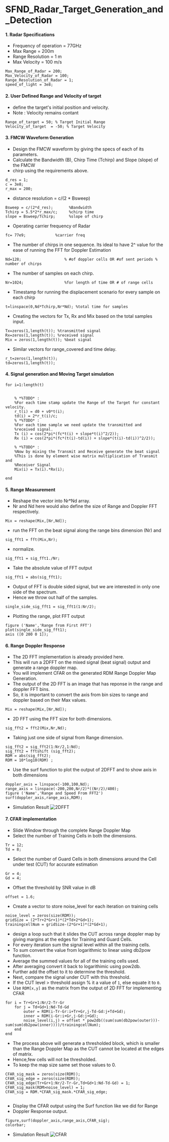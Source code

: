# SFND_Radar_Target_Generation_and_Detection
#### 1. Radar Specifications 
* Frequency of operation = 77GHz
* Max Range = 200m
* Range Resolution = 1 m
* Max Velocity = 100 m/s
```
Max_Range_of_Radar = 200; 
Max_Velocity_of_Radar = 100;
Range_Resolution_of_Radar = 1;
speed_of_light = 3e8;
```

#### 2. User Defined Range and Velocity of target

* define the target's initial position and velocity. 
* Note : Velocity remains contant
```
Range_of_target = 50; % Target Initial Range
Velocity_of_target  = -50; % Target Velocity
```

#### 3. FMCW Waveform Generation 
* Design the FMCW waveform by giving the specs of each of its parameters.
* Calculate the Bandwidth (B), Chirp Time (Tchirp) and Slope (slope) of the FMCW
* chirp using the requirements above.
```
d_res = 1;
c = 3e8;
r_max = 200;
```
* distance resolution = c/(2 * Bsweep)
```
Bsweep = c/(2*d_res);       %Bandwidth
Tchirp = 5.5*2*r_max/c;     %chirp time
slope = Bsweep/Tchirp;      %slope of chirp
```
* Operating carrier frequency of Radar 
```
fc= 77e9;             %carrier freq
```

* The number of chirps in one sequence. Its ideal to have 2^ value for the ease of running the FFT for Doppler Estimation
```. 
Nd=128;                   % #of doppler cells OR #of sent periods % number of chirps
```
* The number of samples on each chirp. 
```
Nr=1024;                  %for length of time OR # of range cells
```
*  Timestamp for running the displacement scenario for every sample on each chirp
```
t=linspace(0,Nd*Tchirp,Nr*Nd); %total time for samples
```

* Creating the vectors for Tx, Rx and Mix based on the total samples input.
```
Tx=zeros(1,length(t)); %transmitted signal
Rx=zeros(1,length(t)); %received signal
Mix = zeros(1,length(t)); %beat signal
```
* Similar vectors for range_covered and time delay.
```
r_t=zeros(1,length(t));
td=zeros(1,length(t));
```

#### 4. Signal generation and Moving Target simulation
```
for i=1:length(t)         
    
    
    % *%TODO* :
    %For each time stamp update the Range of the Target for constant velocity. 
    r_t(i) = d0 + v0*t(i);
    td(i) = 2*r_t(i)/c;
    % *%TODO* :
    %For each time sample we need update the transmitted and
    %received signal. 
    Tx (i) = cos(2*pi*(fc*t(i) + slope*t(i)^2/2));
    Rx (i) = cos(2*pi*(fc*(t(i)-td(i)) + slope*(t(i)-td(i))^2/2));
    
    % *%TODO* :
    %Now by mixing the Transmit and Receive generate the beat signal
    %This is done by element wise matrix multiplication of Transmit and
    %Receiver Signal
    Mix(i) = Tx(i).*Rx(i);
    
end
```

#### 5. Range Measurement

* Reshape the vector into Nr*Nd array. 
* Nr and Nd here would also define the size of Range and Doppler FFT respectively.
```
Mix = reshape(Mix,[Nr,Nd]);
```
* run the FFT on the beat signal along the range bins dimension (Nr) and
```
sig_fft1 = fft(Mix,Nr);  
```
* normalize.
```
sig_fft1 = sig_fft1./Nr;
```
* Take the absolute value of FFT output
```
sig_fft1 = abs(sig_fft1);  
```
* Output of FFT is double sided signal, but we are interested in only one side of the spectrum.
* Hence we throw out half of the samples.
```
single_side_sig_fft1 = sig_fft1(1:Nr/2);
```
* Plotting the range, plot FFT output 
```
figure ('Name','Range from First FFT')
plot(single_side_sig_fft1); 
axis ([0 200 0 1]);
```

#### 6. Range Doppler Response
* The 2D FFT implementation is already provided here. 
* This will run a 2DFFT on the mixed signal (beat signal) output and generate a range doppler map.
* You will implement CFAR on the generated RDM Range Doppler Map Generation.
* The output of the 2D FFT is an image that has reponse in the range and doppler FFT bins. 
* So, it is important to convert the axis from bin sizes to range and doppler based on their Max values.
```
Mix = reshape(Mix,[Nr,Nd]);
```
* 2D FFT using the FFT size for both dimensions.
```
sig_fft2 = fft2(Mix,Nr,Nd);
```
* Taking just one side of signal from Range dimension.
```
sig_fft2 = sig_fft2(1:Nr/2,1:Nd);
sig_fft2 = fftshift (sig_fft2);
RDM = abs(sig_fft2);
RDM = 10*log10(RDM) ;
```
* Use the surf function to plot the output of 2DFFT and to show axis in both dimensions
```
doppler_axis = linspace(-100,100,Nd);
range_axis = linspace(-200,200,Nr/2)*((Nr/2)/400);
figure ('Name','Range and Speed From FFT2')
surf(doppler_axis,range_axis,RDM);
```
* Simulation Result
![2DFFT](2DFFT.jpg)

#### 7. CFAR implementation
* Slide Window through the complete Range Doppler Map
* Select the number of Training Cells in both the dimensions.
```
Tr = 12;
Td = 8;
```
* Select the number of Guard Cells in both dimensions around the Cell under test (CUT) for accurate estimation
```
Gr = 4;
Gd = 4;
```
* Offset the threshold by SNR value in dB
```
offset = 1.6;
```
* Create a vector to store noise_level for each iteration on training cells 
```
noise_level = zeros(size(RDM));
gridSize = (2*Tr+2*Gr+1)*(2*Td+2*Gd+1);
trainingcellNum = gridSize-(2*Gr+1)*(2*Gd+1);

```
* design a loop such that it slides the CUT across range doppler map by giving margins at the edges for Training and Guard Cells.
* For every iteration sum the signal level within all the training cells. 
* To sum convert the value from logarithmic to linear using db2pow function. 
* Average the summed values for all of the training cells used.
* After averaging convert it back to logarithimic using pow2db.
* Further add the offset to it to determine the threshold. 
* Next, compare the signal under CUT with this threshold. 
* If the CUT level > threshold assign % it a value of `1`, else equate it to `0`.
* Use `RDM[x,y]` as the matrix from the output of 2D FFT for implementing CFAR
```   
for i = Tr+Gr+1:Nr/2-Tr-Gr
    for j = Td+Gd+1:Nd-Td-Gd
        outer = RDM(i-Tr-Gr:i+Tr+Gr,j-Td-Gd:j+Td+Gd);
        inner = RDM(i-Gr:i+Gr,j-Gd:j+Gd);
        noise_level(i,j) = offset * pow2db((sum(sum(db2pow(outer)))-sum(sum(db2pow(inner))))/trainingcellNum);      
    end
end
```
* The process above will generate a thresholded block, which is smaller than the Range Doppler Map as the CUT cannot be located at the edges of matrix. 
* Hence,few cells will not be thresholded. 
* To keep the map size same set those values to 0. 
```
CFAR_sig_mask = zeros(size(RDM));
CFAR_sig_edge = zeros(size(RDM));
CFAR_sig_edge(Tr+Gr+1:Nr/2-Tr-Gr,Td+Gd+1:Nd-Td-Gd) = 1;
CFAR_sig_mask(RDM>noise_level) = 1;
CFAR_sig = RDM.*CFAR_sig_mask.*CFAR_sig_edge;
 
```
* Display the CFAR output using the Surf function like we did for Range
* Doppler Response output.
```
figure,surf(doppler_axis,range_axis,CFAR_sig);
colorbar;
```
* Simulation Result
![CFAR](CFAR.jpg)

